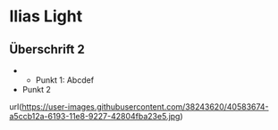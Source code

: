 Ilias Light
============

## Überschrift 2

* * Punkt 1: Abcdef
* Punkt 2

url(https://user-images.githubusercontent.com/38243620/40583674-a5ccb12a-6193-11e8-9227-42804fba23e5.jpg)
